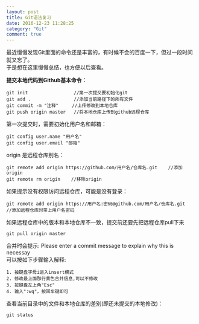 ```yaml
---
layout: post
title: Git语法复习
date: 2016-12-23 11:28:25 
category: "Git"
comment: true
---
```


最近慢慢发现Git里面的命令还是丰富的，有时候不会的百度一下，但过一段时间就又忘了。       
于是想在这里慢慢总结，也方便以后查看。

**提交本地代码到Github基本命令：**

	git init                 //第一次提交要初始化git      
	git add .                //添加当前路径下的所有文件       
	git commit -m "注释"     //上传修改到本地仓库          
	git push origin master   //将本地仓库上传到github远程仓库

第一次提交时，需要初始化用户名和邮箱：

	git config user.name "用户名"       
	git config user.email "邮箱"

origin 是远程仓库别名：
	
	git remote add origin https://github.com/用户名/仓库名.git    //添加origin         
	git remote rm origin    //移除origin

如果提示没有权限访问远程仓库，可能是没有登录：
	
	git remote add origin https://用户名:密码@github.com/用户名/仓库名.git    //添加远程仓库时带上用户名密码

如果远程仓库中的版本和本地仓库不一致，提交前还要先把远程仓库pull下来

	git pull origin master

合并时会提示: Please enter a commit message to explain why this is necessay      
可以按如下步骤输入解释:

	1. 按键盘字母i进入insert模式
	2. 修改最上面那行黄色合并信息,可以不修改
	3. 按键盘左上角"Esc"
	4. 输入":wq"，按回车键即可

查看当前目录中的文件和本地仓库的差别(即还未提交的本地修改)：

	git status




